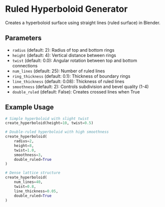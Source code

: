 # Ruled Hyperboloid Generator

Creates a hyperboloid surface using straight lines (ruled surface) in Blender.

## Parameters

- `radius` (default: 2): Radius of top and bottom rings
- `height` (default: 4): Vertical distance between rings
- `twist` (default: 0.0): Angular rotation between top and bottom connections
- `num_lines` (default: 25): Number of ruled lines
- `ring_thickness` (default: 0.1): Thickness of boundary rings
- `line_thickness` (default: 0.08): Thickness of ruled lines
- `smoothness` (default: 2): Controls subdivision and bevel quality (1-4)
- `double_ruled` (default: False): Creates crossed lines when True

## Example Usage

```python
# Simple hyperboloid with slight twist
create_hyperboloid(height=10, twist=0.5)

# Double-ruled hyperboloid with high smoothness
create_hyperboloid(
    radius=2,
    height=8,
    twist=1.0,
    smoothness=3,
    double_ruled=True
)

# Dense lattice structure
create_hyperboloid(
    num_lines=40,
    twist=0.8,
    line_thickness=0.05,
    double_ruled=True
)
```